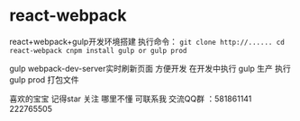 # react-webpack
react+webpack+gulp开发环境搭建
执行命令：
` git clone http://......
  cd react-webpack
  cnpm install
  gulp
  or
  gulp prod
`

gulp webpack-dev-server实时刷新页面 方便开发  在开发中执行 gulp
生产 执行 gulp prod 打包文件

喜欢的宝宝 记得star 关注
哪里不懂 可联系我 
交流QQ群 ：581861141    222765505
